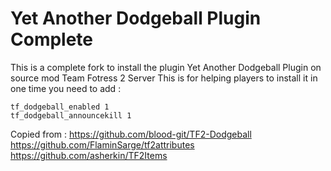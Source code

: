 # Yet Another Dodgeball Plugin Complete
This is a complete fork to install the plugin Yet Another Dodgeball Plugin on source mod Team Fotress 2 Server
This is for helping players to install it in one time you need to add : 

```
tf_dodgeball_enabled 1
tf_dodgeball_announcekill 1
```

Copied from :
https://github.com/blood-git/TF2-Dodgeball
https://github.com/FlaminSarge/tf2attributes
https://github.com/asherkin/TF2Items